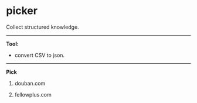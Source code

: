 # picker
Collect structured knowledge.
***

**Tool:**

* convert CSV to json.

***

**Pick**

1. douban.com

2. fellowplus.com 
